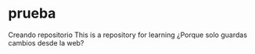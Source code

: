# prueba
Creando repositorio
This is a repository for learning
¿Porque solo guardas cambios desde la web?
